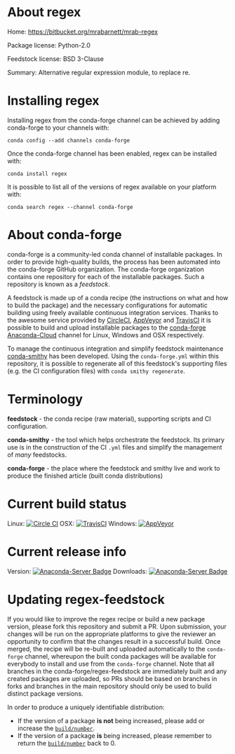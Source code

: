 About regex
===========

Home: https://bitbucket.org/mrabarnett/mrab-regex

Package license: Python-2.0

Feedstock license: BSD 3-Clause

Summary: Alternative regular expression module, to replace re.



Installing regex
================

Installing regex from the conda-forge channel can be achieved by adding conda-forge to your channels with:

```
conda config --add channels conda-forge
```

Once the conda-forge channel has been enabled, regex can be installed with:

```
conda install regex
```

It is possible to list all of the versions of regex available on your platform with:

```
conda search regex --channel conda-forge
```


About conda-forge
=================

conda-forge is a community-led conda channel of installable packages.
In order to provide high-quality builds, the process has been automated into the
conda-forge GitHub organization. The conda-forge organization contains one repository
for each of the installable packages. Such a repository is known as a *feedstock*.

A feedstock is made up of a conda recipe (the instructions on what and how to build
the package) and the necessary configurations for automatic building using freely
available continuous integration services. Thanks to the awesome service provided by
[CircleCI](https://circleci.com/), [AppVeyor](http://www.appveyor.com/)
and [TravisCI](https://travis-ci.org/) it is possible to build and upload installable
packages to the [conda-forge](https://anaconda.org/conda-forge)
[Anaconda-Cloud](http://docs.anaconda.org/) channel for Linux, Windows and OSX respectively.

To manage the continuous integration and simplify feedstock maintenance
[conda-smithy](http://github.com/conda-forge/conda-smithy) has been developed.
Using the ``conda-forge.yml`` within this repository, it is possible to regenerate all of
this feedstock's supporting files (e.g. the CI configuration files) with ``conda smithy regenerate``.


Terminology
===========

**feedstock** - the conda recipe (raw material), supporting scripts and CI configuration.

**conda-smithy** - the tool which helps orchestrate the feedstock.
                   Its primary use is in the construction of the CI ``.yml`` files
                   and simplify the management of *many* feedstocks.

**conda-forge** - the place where the feedstock and smithy live and work to
                  produce the finished article (built conda distributions)

Current build status
====================

Linux: [![Circle CI](https://circleci.com/gh/conda-forge/regex-feedstock.svg?style=shield)](https://circleci.com/gh/conda-forge/regex-feedstock)
OSX: [![TravisCI](https://travis-ci.org/conda-forge/regex-feedstock.svg?branch=master)](https://travis-ci.org/conda-forge/regex-feedstock)
Windows: [![AppVeyor](https://ci.appveyor.com/api/projects/status/github/conda-forge/regex-feedstock?svg=True)](https://ci.appveyor.com/project/conda-forge/regex-feedstock/branch/master)

Current release info
====================
Version: [![Anaconda-Server Badge](https://anaconda.org/conda-forge/regex/badges/version.svg)](https://anaconda.org/conda-forge/regex)
Downloads: [![Anaconda-Server Badge](https://anaconda.org/conda-forge/regex/badges/downloads.svg)](https://anaconda.org/conda-forge/regex)


Updating regex-feedstock
========================

If you would like to improve the regex recipe or build a new
package version, please fork this repository and submit a PR. Upon submission,
your changes will be run on the appropriate platforms to give the reviewer an
opportunity to confirm that the changes result in a successful build. Once
merged, the recipe will be re-built and uploaded automatically to the
`conda-forge` channel, whereupon the built conda packages will be available for
everybody to install and use from the `conda-forge` channel.
Note that all branches in the conda-forge/regex-feedstock are
immediately built and any created packages are uploaded, so PRs should be based
on branches in forks and branches in the main repository should only be used to
build distinct package versions.

In order to produce a uniquely identifiable distribution:
 * If the version of a package **is not** being increased, please add or increase
   the [``build/number``](http://conda.pydata.org/docs/building/meta-yaml.html#build-number-and-string).
 * If the version of a package **is** being increased, please remember to return
   the [``build/number``](http://conda.pydata.org/docs/building/meta-yaml.html#build-number-and-string)
   back to 0.
